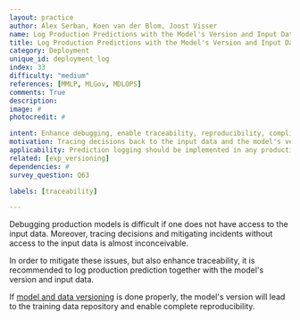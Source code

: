 ```yaml
---
layout: practice
author: Alex Serban, Koen van der Blom, Joost Visser
name: Log Production Predictions with the Model's Version and Input Data
title: Log Production Predictions with the Model's Version and Input Data
category: Deployment
unique_id: deployment_log
index: 33
difficulty: "medium"
references: [MMLP, MLGov, MDLOPS]
comments: True
description:
image: #
photocredit: #

intent: Enhance debugging, enable traceability, reproducibility, compliance and incident management. #
motivation: Tracing decisions back to the input data and the model's version can be difficult. It is therefore recommended to log production predictions together with the model's version and input data.  #
applicability: Prediction logging should be implemented in any production-level ML application.
related: [exp_versioning]
dependencies: #
survey_question: Q63

labels: [traceability]

---
```


Debugging production models is difficult if one does not have access to the input data.
Moreover, tracing decisions and mitigating incidents without access to the input data is almost inconceivable.

In order to mitigate these issues, but also enhance traceability, it is recommended to log production prediction together with the model's version and input data.

If <a href="/best_practices/02-data_version/">model and data versioning</a> is done properly, the model's version will lead to the training data repository and enable complete reproducibility.